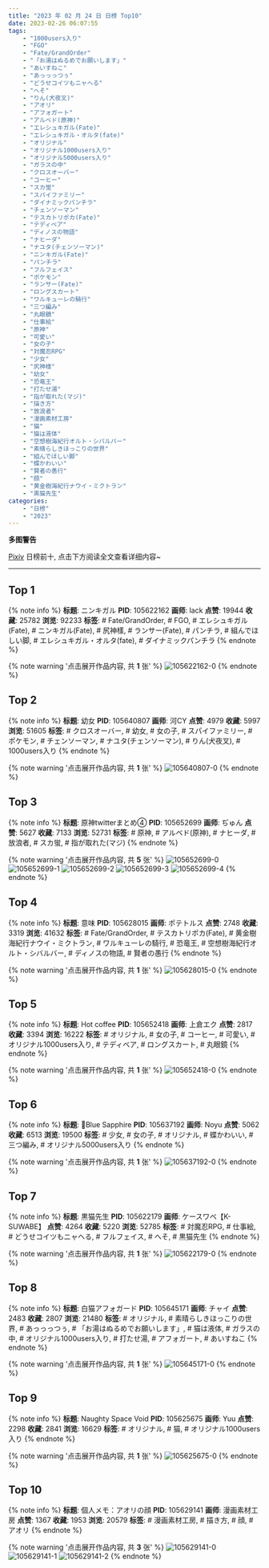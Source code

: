 ```yaml
---
title: "2023 年 02 月 24 日 日榜 Top10"
date: 2023-02-26 06:07:55
tags:
    - "1000users入り"
    - "FGO"
    - "Fate/GrandOrder"
    - "「お湯はぬるめでお願いします」"
    - "あいすねこ"
    - "あっっっつぅ"
    - "どうせコイツもニャヘる"
    - "へそ"
    - "りん(犬夜叉)"
    - "アオリ"
    - "アフォガート"
    - "アルベド(原神)"
    - "エレシュキガル(Fate)"
    - "エレシュキガル・オルタ(fate)"
    - "オリジナル"
    - "オリジナル1000users入り"
    - "オリジナル5000users入り"
    - "ガラスの中"
    - "クロスオーバー"
    - "コーヒー"
    - "スカ蛍"
    - "スパイファミリー"
    - "ダイナミックパンチラ"
    - "チェンソーマン"
    - "テスカトリポカ(Fate)"
    - "テディベア"
    - "ディノスの物語"
    - "ナヒーダ"
    - "ナユタ(チェンソーマン)"
    - "ニンキガル(Fate)"
    - "パンチラ"
    - "フルフェイス"
    - "ポケモン"
    - "ランサー(Fate)"
    - "ロングスカート"
    - "ワルキューレの騎行"
    - "三つ編み"
    - "丸眼鏡"
    - "仕事絵"
    - "原神"
    - "可愛い"
    - "女の子"
    - "対魔忍RPG"
    - "少女"
    - "尻神樣"
    - "幼女"
    - "恐竜王"
    - "打たせ湯"
    - "指が取れた(マジ)"
    - "描き方"
    - "放浪者"
    - "漫画素材工房"
    - "猫"
    - "猫は液体"
    - "空想樹海紀行オルト・シバルバー"
    - "素晴らしきほっこりの世界"
    - "組んでほしい脚"
    - "蝶かわいい"
    - "賢者の愚行"
    - "顔"
    - "黄金樹海紀行ナウイ・ミクトラン"
    - "黒猫先生"
categories:
    - "日榜"
    - "2023"
---
```


<i class="fa fa-triangle-exclamation"></i>**多图警告**<i class="fa fa-triangle-exclamation"></i>

[Pixiv](https://www.pixiv.net/) 日榜前十, 点击下方阅读全文查看详细内容~

<!-- more -->

---

## Top 1

{% note info %}
**标题**: ニンキガル
**PID**: 105622162 **画师**: lack
**点赞**: 19944 **收藏**: 25782 **浏览**: 92233
**标签**: # Fate/GrandOrder, # FGO, # エレシュキガル(Fate), # ニンキガル(Fate), # 尻神樣, # ランサー(Fate), # パンチラ, # 組んでほしい脚, # エレシュキガル・オルタ(fate), # ダイナミックパンチラ
{% endnote %}

{% note warning '点击展开作品内容, 共 **1** 张' %}
![105622162-0](https://i.pixiv.re/img-original/img/2023/02/23/00/00/39/105622162_p0.png)
{% endnote %}

## Top 2

{% note info %}
**标题**: 幼女
**PID**: 105640807 **画师**: 河CY
**点赞**: 4979 **收藏**: 5997 **浏览**: 51605
**标签**: # クロスオーバー, # 幼女, # 女の子, # スパイファミリー, # ポケモン, # チェンソーマン, # ナユタ(チェンソーマン), # りん(犬夜叉), # 1000users入り
{% endnote %}

{% note warning '点击展开作品内容, 共 **1** 张' %}
![105640807-0](https://i.pixiv.re/img-original/img/2023/02/23/17/59/36/105640807_p0.jpg)
{% endnote %}

## Top 3

{% note info %}
**标题**: 原神twitterまとめ④
**PID**: 105652699 **画师**: ぢゅん
**点赞**: 5627 **收藏**: 7133 **浏览**: 52731
**标签**: # 原神, # アルベド(原神), # ナヒーダ, # 放浪者, # スカ蛍, # 指が取れた(マジ)
{% endnote %}

{% note warning '点击展开作品内容, 共 **5** 张' %}
![105652699-0](https://i.pixiv.re/img-original/img/2023/02/24/00/02/49/105652699_p0.jpg)
![105652699-1](https://i.pixiv.re/img-original/img/2023/02/24/00/02/49/105652699_p1.jpg)
![105652699-2](https://i.pixiv.re/img-original/img/2023/02/24/00/02/49/105652699_p2.jpg)
![105652699-3](https://i.pixiv.re/img-original/img/2023/02/24/00/02/49/105652699_p3.jpg)
![105652699-4](https://i.pixiv.re/img-original/img/2023/02/24/00/02/49/105652699_p4.jpg)
{% endnote %}

## Top 4

{% note info %}
**标题**: 意味
**PID**: 105628015 **画师**: ポテトルス
**点赞**: 2748 **收藏**: 3319 **浏览**: 41632
**标签**: # Fate/GrandOrder, # テスカトリポカ(Fate), # 黄金樹海紀行ナウイ・ミクトラン, # ワルキューレの騎行, # 恐竜王, # 空想樹海紀行オルト・シバルバー, # ディノスの物語, # 賢者の愚行
{% endnote %}

{% note warning '点击展开作品内容, 共 **1** 张' %}
![105628015-0](https://i.pixiv.re/img-original/img/2023/02/23/04/56/53/105628015_p0.jpg)
{% endnote %}

## Top 5

{% note info %}
**标题**: Hot coffee
**PID**: 105652418 **画师**: 上倉エク
**点赞**: 2817 **收藏**: 3394 **浏览**: 16222
**标签**: # オリジナル, # 女の子, # コーヒー, # 可愛い, # オリジナル1000users入り, # テディベア, # ロングスカート, # 丸眼鏡
{% endnote %}

{% note warning '点击展开作品内容, 共 **1** 张' %}
![105652418-0](https://i.pixiv.re/img-original/img/2023/02/24/00/00/30/105652418_p0.jpg)
{% endnote %}

## Top 6

{% note info %}
**标题**: 🦋Blue Sapphire
**PID**: 105637192 **画师**: Noyu
**点赞**: 5062 **收藏**: 6513 **浏览**: 19500
**标签**: # 少女, # 女の子, # オリジナル, # 蝶かわいい, # 三つ編み, # オリジナル5000users入り
{% endnote %}

{% note warning '点击展开作品内容, 共 **1** 张' %}
![105637192-0](https://i.pixiv.re/img-original/img/2023/02/23/15/17/18/105637192_p0.jpg)
{% endnote %}

## Top 7

{% note info %}
**标题**: 黒猫先生
**PID**: 105622179 **画师**: ケースワベ【K-SUWABE】
**点赞**: 4264 **收藏**: 5220 **浏览**: 52785
**标签**: # 対魔忍RPG, # 仕事絵, # どうせコイツもニャヘる, # フルフェイス, # へそ, # 黒猫先生
{% endnote %}

{% note warning '点击展开作品内容, 共 **1** 张' %}
![105622179-0](https://i.pixiv.re/img-original/img/2023/02/23/00/00/44/105622179_p0.jpg)
{% endnote %}

## Top 8

{% note info %}
**标题**: 白猫アフォガード
**PID**: 105645171 **画师**: チャイ
**点赞**: 2483 **收藏**: 2807 **浏览**: 21480
**标签**: # オリジナル, # 素晴らしきほっこりの世界, # あっっっつぅ, # 「お湯はぬるめでお願いします」, # 猫は液体, # ガラスの中, # オリジナル1000users入り, # 打たせ湯, # アフォガート, # あいすねこ
{% endnote %}

{% note warning '点击展开作品内容, 共 **1** 张' %}
![105645171-0](https://i.pixiv.re/img-original/img/2023/02/23/20/30/02/105645171_p0.png)
{% endnote %}

## Top 9

{% note info %}
**标题**: Naughty Space Void
**PID**: 105625675 **画师**: Yuu
**点赞**: 2298 **收藏**: 2841 **浏览**: 16629
**标签**: # オリジナル, # 猫, # オリジナル1000users入り
{% endnote %}

{% note warning '点击展开作品内容, 共 **1** 张' %}
![105625675-0](https://i.pixiv.re/img-original/img/2023/02/23/01/56/10/105625675_p0.jpg)
{% endnote %}

## Top 10

{% note info %}
**标题**: 個人メモ：アオリの顔
**PID**: 105629141 **画师**: 漫画素材工房
**点赞**: 1367 **收藏**: 1953 **浏览**: 20579
**标签**: # 漫画素材工房, # 描き方, # 顔, # アオリ
{% endnote %}

{% note warning '点击展开作品内容, 共 **3** 张' %}
![105629141-0](https://i.pixiv.re/img-original/img/2023/02/23/07/00/05/105629141_p0.jpg)
![105629141-1](https://i.pixiv.re/img-original/img/2023/02/23/07/00/05/105629141_p1.jpg)
![105629141-2](https://i.pixiv.re/img-original/img/2023/02/23/07/00/05/105629141_p2.jpg)
{% endnote %}
